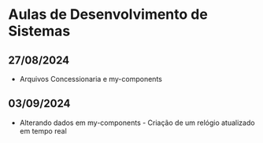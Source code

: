 # Aulas de Desenvolvimento de Sistemas 

## 27/08/2024
- Arquivos Concessionaria e my-components

## 03/09/2024
- Alterando dados em my-components - Criação de um relógio atualizado em tempo real 

